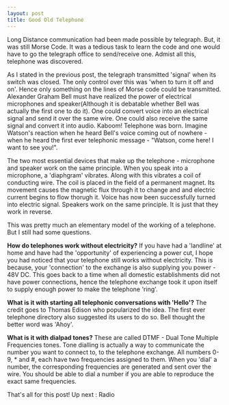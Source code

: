 ```yaml
---
layout: post
title: Good Old Telephone
---
```


Long Distance communication had been made possible by telegraph. But, it was still Morse Code. It was a tedious task to learn the code and one would have to go the telegraph office to send/receive one. Admist all this, telephone was discovered. 

As I stated in the previous post, the telegraph transmitted 'signal' when its switch was closed. The only control over this was 'when to turn it off and on'. Hence only something on the lines of Morse code could be transmitted. Alexander Graham Bell must have realized the power of electrical microphones and speaker(Although it is debatable whether Bell was actually the first one to do it). One could convert voice into an electrical signal and send it over the same wire. One could also receive the same signal and convert it into audio. Kaboom! Telephone was born. Imagine Watson's reaction when he heard Bell's voice coming out of nowhere - when he heard the first ever telephonic message -  "Watson, come here! I want to see you!".	

The two most essential devices that make up the telephone - microphone and speaker work on the same principle. When you speak into a microphone, a 'diaphgram' vibrates. Along with this vibrates a coil of conducting wire. The coil is placed in the field of a permanent magnet. Its movement causes the magnetic flux through it to change and and electric current begins to flow thorugh it. Voice has now been successfully turned into electric signal.  Speakers work on the same principle. It is just that they work in reverse.

This was pretty much an elementary model of the working of a telephone. But I still had some questions.

**How do telephones work without electricity?**
If you have had a 'landline' at home and have had the 'opportunity' of experiencing a power cut, I hope you had noticed that your telephone still works without electricity. This is because, your 'connection' to the exchange is also supplying you power - 48V DC. This goes back to a time when all domestic establishments did not have power connections, hence the telephone exchange took it upon itself to supply enough power to make the telephone 'ring'.

**What is it with starting all telephonic conversations with 'Hello'?**
The credit goes to Thomas Edison who popularized the idea. The first ever telephone directory also suggested its users to do so. Bell thought the better word was 'Ahoy'.

**What is it with dialpad tones?**
These are called DTMF - Dual Tone Multiple Frequencies tones. Tone dialling is actually a way to communicate the number you want to connect to, to the telephone exchange. All numbers 0-9, * and #, each have two frequencies assigned to them. When you 'dial' a number, the corresponding frequencies are generated and sent over the wire. You should be able to dial a number if you are able to reproduce the exact same frequencies.

That's all for this post! 
Up next : Radio
